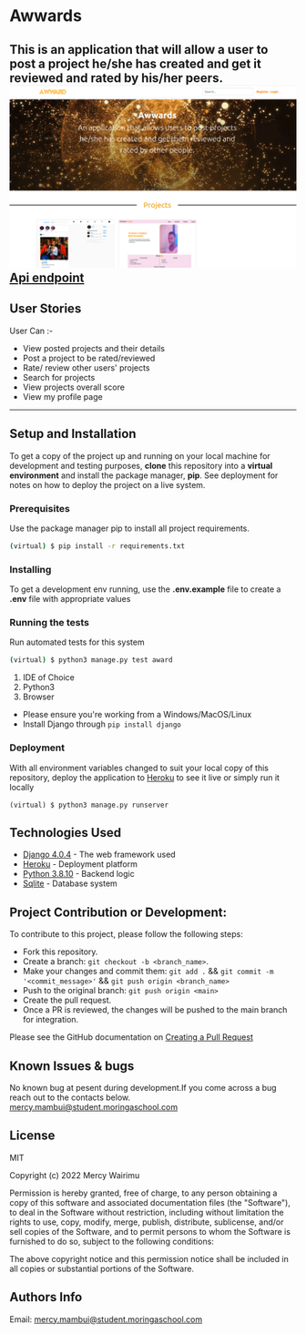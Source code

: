# Awwards
This is an application that will allow a user to post a project he/she has created and get it reviewed and rated by his/her peers.
![screenshot](https://raw.githubusercontent.com/Mercywairimu01/Awwards/main/award/static/images/awward.png)
[Api endpoint](https://mawwards.herokuapp.com/api/) 
---
## User Stories  
User Can :-

* View posted projects and their details
* Post a project to be rated/reviewed
* Rate/ review other users' projects
* Search for projects
* View projects overall score
* View my profile page

---
## Setup and Installation

To get a copy of the project up and running on your local machine for development and testing purposes, **clone** this repository into a **virtual environment** and install the package manager, **pip**.
See deployment for notes on how to deploy the project on a live system.

### Prerequisites

Use the package manager pip to install all project requirements. 
```sh
(virtual) $ pip install -r requirements.txt
```

### Installing

To get a development env running, use the **.env.example** file to create a **.env** file with appropriate values

### Running the tests

Run automated tests for this system

```sh
(virtual) $ python3 manage.py test award
```
1. IDE of Choice
2. Python3
3. Browser

* Please ensure you're working from a Windows/MacOS/Linux
* Install Django through `pip install django`

### Deployment

With all environment variables changed to suit your local copy of this repository, deploy the application to [Heroku](https://medium.com/@hdsingh13/deploying-django-app-on-heroku-with-postgres-as-backend-b2f3194e8a43) to see it live or simply run it locally
 ```
 (virtual) $ python3 manage.py runserver
 ```

## Technologies Used

* [Django 4.0.4](https://www.djangoproject.com/) - The web framework used
* [Heroku](https://www.heroku.com/platform) -  Deployment platform
* [Python 3.8.10](https://www.python.org/) - Backend logic
* [Sqlite](https://www.postgresql.org/) - Database system


## Project Contribution or Development:

To contribute to this project, please follow the following steps:
* Fork this repository.
* Create a branch: `git checkout -b <branch_name>`.
* Make your changes and commit them: `git add .` && `git commit -m '<commit_message>'` && `git push origin <branch_name>`
* Push to the original branch: `git push origin <main>`
* Create the pull request.
* Once a PR is reviewed, the changes will be pushed to the main branch for integration.

Please see the GitHub documentation on [Creating a Pull Request](https://help.github.com/en/github/collaborating-with-issues-and-pull-requests/creating-a-pull-request)
## Known Issues & bugs

No known bug at pesent during development.If you come across a bug reach out to the contacts below.
[mercy.mambui@student.moringaschool.com](mailto:mercy.mambui@student.moringaschool.com)
## License
MIT

Copyright (c) 2022 Mercy Wairimu

Permission is hereby granted, free of charge, to any person obtaining a copy of this software and associated documentation files (the "Software"), to deal in the Software without restriction, including without limitation the rights to use, copy, modify, merge, publish, distribute, sublicense, and/or sell copies of the Software, and to permit persons to whom the Software is furnished to do so, subject to the following conditions:

The above copyright notice and this permission notice shall be included in all copies or substantial portions of the Software.
## Authors Info
Email: mercy.mambui@student.moringaschool.com 